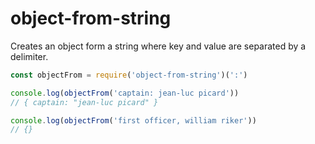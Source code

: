 # object-from-string

Creates an object form a string where key and value are separated by a delimiter.

``` javascript
const objectFrom = require('object-from-string')(':')

console.log(objectFrom('captain: jean-luc picard'))
// { captain: "jean-luc picard" }

console.log(objectFrom('first officer, william riker'))
// {}
```
